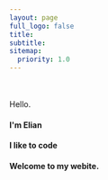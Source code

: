 ```yaml
---
layout: page
full_logo: false
title: 
subtitle: 
sitemap:
  priority: 1.0
---
```

<br>
<br>
Hello.

#### I'm Elian
#### I like to code
#### Welcome to my webite.
<br>
<br>
